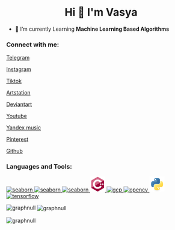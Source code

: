 <h1 align="center">Hi 👋 I'm Vasya</h1>

- 🌱 I’m currently Learning **Machine Learning Based Algorithms**


<h3 align="left">Connect with me:</h3>
<p align="left"><a href="https://t.me/graphnull" target="blank">Telegram</a></p>
<p align="left"><a href="https://www.instagram.com/graphnull" target="blank">Instagram</a></p>
<p align="left"><a href="https://www.tiktok.com/@graphnull" target="blank">Tiktok</a></p>
<p align="left"><a href="https://artstation.com/graphnull" target="blank">Artstation</a></p>
<p align="left"><a href="https://www.deviantart.com/graphnull" target="blank">Deviantart</a></p>
<p align="left"><a href="https://www.youtube.com/channel/UC-Muz8kWB3bVoKu_XX2ukAg" target="blank">Youtube</a></p>
<p align="left"><a href="https://music.yandex.ru/users/v4silystepanov" target="blank">Yandex music</a></p>
<p align="left"><a href="https://www.pinterest.ru/graphnull" target="blank">Pinterest</a></p>
<p align="left"><a href="https://vk.com/graphnull" target="blank">Github</a></p>
<h3 align="left">Languages and Tools:</h3>
<p align="left"> 
  <a href="" target="_blank" rel="noreferrer"> <img src="https://upload.wikimedia.org/wikipedia/commons/thumb/9/99/Unofficial_JavaScript_logo_2.svg/1200px-Unofficial_JavaScript_logo_2.svg.png" alt="seaborn" width="40" height="40"/> </a>
  <a href="" target="_blank" rel="noreferrer"> <img src="https://upload.wikimedia.org/wikipedia/commons/thumb/4/4c/Typescript_logo_2020.svg/1200px-Typescript_logo_2020.svg.png" alt="seaborn" width="40" height="40"/> </a>
    <a href="" target="_blank" rel="noreferrer"> <img src="https://seeklogo.com/images/N/nodejs-logo-D26404F360-seeklogo.com.png" alt="seaborn" width="40" height="40"/> </a>
  <a href="https://www.w3schools.com/cpp/" target="_blank" rel="noreferrer"> <img src="https://raw.githubusercontent.com/devicons/devicon/master/icons/cplusplus/cplusplus-original.svg" alt="cplusplus" width="40" height="40"/> </a> <a href="https://cloud.google.com" target="_blank" rel="noreferrer"> <img src="https://www.vectorlogo.zone/logos/google_cloud/google_cloud-icon.svg" alt="gcp" width="40" height="40"/> </a> <a href="https://opencv.org/" target="_blank" rel="noreferrer"> <img src="https://www.vectorlogo.zone/logos/opencv/opencv-icon.svg" alt="opencv" width="40" height="40"/> </a> <a href="https://www.python.org" target="_blank" rel="noreferrer"> <img src="https://raw.githubusercontent.com/devicons/devicon/master/icons/python/python-original.svg" alt="python" width="40" height="40"/> </a>   <a href="https://www.tensorflow.org" target="_blank" rel="noreferrer"> <img src="https://www.vectorlogo.zone/logos/tensorflow/tensorflow-icon.svg" alt="tensorflow" width="40" height="40"/> </a> </p>

<p><img align="left" src="https://github-readme-stats.vercel.app/api/top-langs?username=graphnull&show_icons=true&locale=en&layout=compact" alt="graphnull" /></p>

<p>&nbsp;<img align="center" src="https://github-readme-stats.vercel.app/api?username=graphnull&show_icons=true&locale=en" alt="graphnull" /></p>

<p><img align="center" src="https://github-readme-streak-stats.herokuapp.com/?user=graphnull&" alt="graphnull" /></p>
